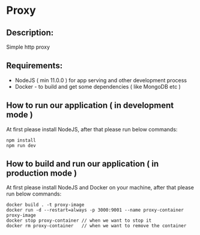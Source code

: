 # Proxy

## Description:

Simple http proxy

## Requirements:

- NodeJS ( min 11.0.0 ) for app serving and other development process
- Docker - to build and get some dependencies ( like MongoDB etc )

## How to run our application ( in development mode )

At first please install NodeJS, after that please run below commands:
```
npm install
npm run dev
```

## How to build and run our application ( in production mode )

At first please install NodeJS and Docker on your machine, after that please run below commands:
```
docker build . -t proxy-image
docker run -d --restart=always -p 3000:9001 --name proxy-container proxy-image
docker stop proxy-container // when we want to stop it
docker rm proxy-container   // when we want to remove the container
```
